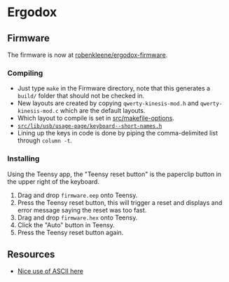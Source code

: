 # Ergodox

## Firmware

The firmware is now at [robenkleene/ergodox-firmware](https://github.com/robenkleene/ergodox-firmware).

### Compiling

* Just type `make` in the Firmware directory, note that this generates a `build/` folder that should not be checked in.
* New layouts are created by copying `qwerty-kinesis-mod.h` and `qwerty-kinesis-mod.c` which are the default layouts.
* Which layout to compile is set in [src/makefile-options](https://github.com/robenkleene/ergodox-firmware/blob/master/src/makefile-options).
* [`src/lib/usb/usage-page/keyboard--short-names.h`](https://github.com/robenkleene/ergodox-firmware/blob/master/src/lib/usb/usage-page/keyboard--short-names.h)
* Lining up the keys in code is done by piping the comma-delimited list through `column -t`.

### Installing 

Using the Teensy app, the "Teensy reset button" is the paperclip button in the upper right of the keyboard.

1. Drag and drop `firmware.eep` onto Teensy.
2. Press the Teensy reset button, this will trigger a reset and displays and error message saying the reset was too fast.
3. Drag and drop `firmware.hex` onto Teensy.
4. Click the "Auto" button in Teensy.
6. Press the Teensy reset button again.

## Resources

* [Nice use of ASCII here](https://github.com/grota/tmk_keyboard/blob/grota_layout/keyboard/ergodox/keymap_grota.h#L25)
